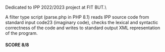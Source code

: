 Dedicated to IPP 2022/2023 project at FIT BUT.\

A filter type script (parse.php in PHP 8.1) reads IPP source code from standard input
code23 (imaginary code), checks the lexical and syntactic correctness of the code and writes to standard output XML representation of the program.

#### SCORE 8/8

